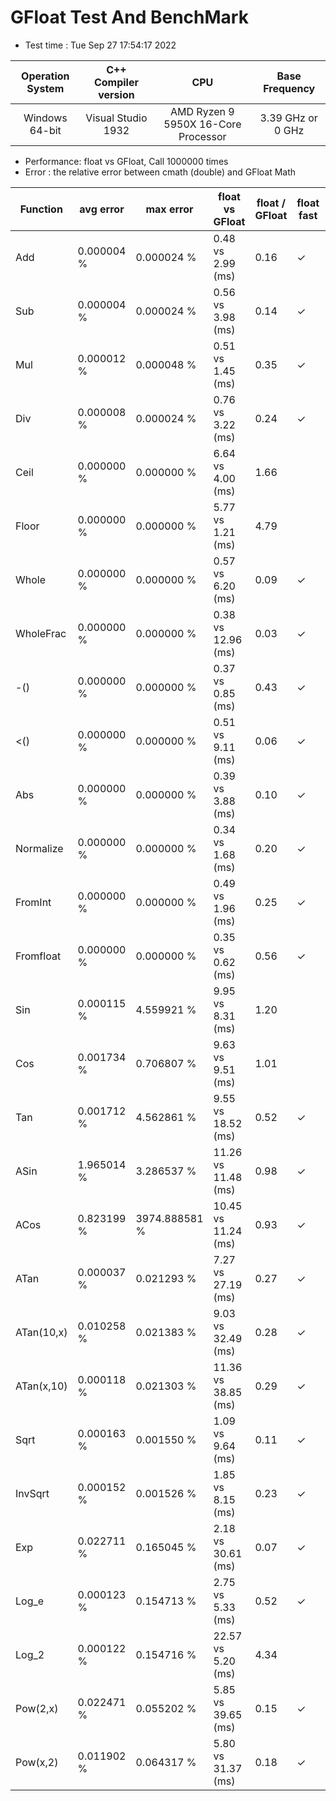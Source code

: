 # GFloat Test And BenchMark
 * Test time : Tue Sep 27 17:54:17 2022

|Operation System| C++ Compiler version |CPU  | Base Frequency  |
|:--:|:--:|:--:|:--:|
|Windows 64-bit|Visual Studio 1932|AMD Ryzen 9 5950X 16-Core Processor            |3.39 GHz or  0 GHz |
 * Performance: float vs GFloat,  Call 1000000 times
 * Error : the relative error between cmath (double) and GFloat Math 

|Function| avg error|max error| float vs GFloat | float / GFloat | float fast| GFloat fast|
|--|--|--|--|--|--|--|
|Add       |  0.000004 %|      0.000024 %| 0.48 vs  2.99  (ms)|0.16|$\checkmark$||
|Sub       |  0.000004 %|      0.000024 %| 0.56 vs  3.98  (ms)|0.14|$\checkmark$||
|Mul       |  0.000012 %|      0.000048 %| 0.51 vs  1.45  (ms)|0.35|$\checkmark$||
|Div       |  0.000008 %|      0.000024 %| 0.76 vs  3.22  (ms)|0.24|$\checkmark$||
|Ceil      |  0.000000 %|      0.000000 %| 6.64 vs  4.00  (ms)|1.66||$\checkmark$|
|Floor     |  0.000000 %|      0.000000 %| 5.77 vs  1.21  (ms)|4.79||$\checkmark$|
|Whole     |  0.000000 %|      0.000000 %| 0.57 vs  6.20  (ms)|0.09|$\checkmark$||
|WholeFrac |  0.000000 %|      0.000000 %| 0.38 vs 12.96  (ms)|0.03|$\checkmark$||
|-()       |  0.000000 %|      0.000000 %| 0.37 vs  0.85  (ms)|0.43|$\checkmark$||
|<()       |  0.000000 %|      0.000000 %| 0.51 vs  9.11  (ms)|0.06|$\checkmark$||
|Abs       |  0.000000 %|      0.000000 %| 0.39 vs  3.88  (ms)|0.10|$\checkmark$||
|Normalize |  0.000000 %|      0.000000 %| 0.34 vs  1.68  (ms)|0.20|$\checkmark$||
|FromInt   |  0.000000 %|      0.000000 %| 0.49 vs  1.96  (ms)|0.25|$\checkmark$||
|Fromfloat |  0.000000 %|      0.000000 %| 0.35 vs  0.62  (ms)|0.56|$\checkmark$||
|Sin       |  0.000115 %|      4.559921 %| 9.95 vs  8.31  (ms)|1.20||$\checkmark$|
|Cos       |  0.001734 %|      0.706807 %| 9.63 vs  9.51  (ms)|1.01||$\checkmark$|
|Tan       |  0.001712 %|      4.562861 %| 9.55 vs 18.52  (ms)|0.52|$\checkmark$||
|ASin      |  1.965014 %|      3.286537 %|11.26 vs 11.48  (ms)|0.98|$\checkmark$||
|ACos      |  0.823199 %|   3974.888581 %|10.45 vs 11.24  (ms)|0.93|$\checkmark$||
|ATan      |  0.000037 %|      0.021293 %| 7.27 vs 27.19  (ms)|0.27|$\checkmark$||
|ATan(10,x)|  0.010258 %|      0.021383 %| 9.03 vs 32.49  (ms)|0.28|$\checkmark$||
|ATan(x,10)|  0.000118 %|      0.021303 %|11.36 vs 38.85  (ms)|0.29|$\checkmark$||
|Sqrt      |  0.000163 %|      0.001550 %| 1.09 vs  9.64  (ms)|0.11|$\checkmark$||
|InvSqrt   |  0.000152 %|      0.001526 %| 1.85 vs  8.15  (ms)|0.23|$\checkmark$||
|Exp       |  0.022711 %|      0.165045 %| 2.18 vs 30.61  (ms)|0.07|$\checkmark$||
|Log_e     |  0.000123 %|      0.154713 %| 2.75 vs  5.33  (ms)|0.52|$\checkmark$||
|Log_2     |  0.000122 %|      0.154716 %|22.57 vs  5.20  (ms)|4.34||$\checkmark$|
|Pow(2,x)  |  0.022471 %|      0.055202 %| 5.85 vs 39.65  (ms)|0.15|$\checkmark$||
|Pow(x,2)  |  0.011902 %|      0.064317 %| 5.80 vs 31.37  (ms)|0.18|$\checkmark$||
